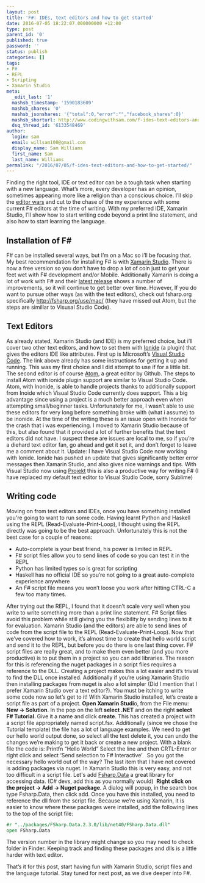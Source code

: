 ```yaml
---
layout: post
title: 'F#: IDEs, text editors and how to get started'
date: 2016-07-05 18:22:07.000000000 +12:00
type: post
parent_id: '0'
published: true
password: ''
status: publish
categories: []
tags:
- F#
- REPL
- Scripting
- Xamarin Studio
meta:
  _edit_last: '1'
  mashsb_timestamp: '1590183609'
  mashsb_shares: '0'
  mashsb_jsonshares: '{"total":0,"error":"","facebook_shares":0}'
  mashsb_shorturl: http://www.codingwithsam.com/f-ides-text-editors-and-how-to-get-started/
  dsq_thread_id: '6133548469'
author:
  login: sam
  email: willsam100@gmail.com
  display_name: Sam Williams
  first_name: Sam
  last_name: Williams
permalink: "/2016/07/05/f-ides-text-editors-and-how-to-get-started/"
---
```

Finding the right tool, IDE or text editor can be a tough task when starting with a new language. What’s more, every developer has an opinion, sometimes appearing more like a religion than a conscious choice. I’ll skip the <a href="https://en.wikipedia.org/wiki/Editor_war">editor wars</a> and cut to the chase of the my experience with some current F# editors at the time of writing. With my preferred IDE, Xamarin Studio, I’ll show how to start writing code beyond a print line statement, and also how to start learning the language.

## Installation of F#
F# can be installed several ways, but I’m on a Mac so i’ll be focusing that. My best recommendation for installing F# is with <a href="https://www.xamarin.com">Xamarin Studio</a>. There is now a free version so you don’t have to drop a lot of coin just to get your feet wet with F# development and/or Mobile. Additionally Xamarin is doing a lot of work with F# and their <a href="https://developer.xamarin.com/releases/studio/xamarin.studio_6.0/xamarin.studio_6.0/#Roslyn_integration">latest release</a> shows a number of improvements, so it will continue to get better over time. However, If you do want to pursue other ways (as with the text editors), check out fsharp.org specifically <a href="http://fsharp.org/use/mac/">http://fsharp.org/use/mac/</a> (they have missed out Atom, but the steps are simillar to Visusal Studio Code). 

## Text Editors
As already stated, Xamarin Studio (and IDE) is my preferred choice, but i’ll cover two other text editors, and how to set them with <a href="http://ionide.io">Ionide</a> (a plugin) that gives the editors IDE like attributes. First up is Microsoft’s <a href="https://code.visualstudio.com">Visual Studio Code</a>. The link above already has some instructions for getting it up and running. This was my first choice and I did attempt to use if for a little bit. The second editor is of course <a href="https://atom.io">Atom</a>, a great editor by Github. The steps to install Atom with ionide plugin support are similar to Visual Studio Code. Atom, with Inonide, is able to handle projects thanks to additionally support from Inoide which Visual Studio Code currently does support. This a big advantage since using a project is a much better approach even when attempting small/beginner tasks. Unfortunately for me, I wasn’t able to use these editors for very long before something broke with (what i assume) to be inonide. At the time of the writing these is an issue open with Inonide for the crash that i was experiencing. I moved to Xamarin Studio because of this, but also found that it provided a lot of further benefits that the text editors did not have. I suspect these are issues are local to me, so if you’re a diehard text editor fan, go ahead and get it set it, and don’t forget to leave me a comment about it.
Update: I have Visual Studio Code now working with Ionide. Ionide has pushed an update that gives significantly better error messages then Xamarin Studio, and also gives nice warnings and tips. With Visual Studio now using [Projekt](http://fsprojects.github.io/Projekt/) this is also a productive way for writing F# (I have replaced my default text editor to Visual Studio Code, sorry Sublime)

## Writing code 
Moving on from text editors and IDEs, once you have something installed you're going to want to run some code. Having learnt Python and Haskell using the REPL (Read-Evaluate-Print-Loop), I thought using the REPL directly was going to be the best approach. Unfortunately this is not the best case for a couple of reasons:  

- Auto-complete is your best friend, his power is limited in REPL
- F# script files allow you to send lines of code so you can test it in the REPL
- Python has limited types so is great for scripting
- Haskell has no official IDE so you’re not going to a great auto-complete experience anywhere
- An F# script file means you won’t loose you work after hitting CTRL-C a few too many times. 

After trying out the REPL, I found that it doesn’t scale very well when you write to write something more than a print line statement. F# Script files avoid this problem while still giving you the flexibility by sending lines to it for evaluation. Xamarin Studio (and the editors) are able to send lines of code from the script file to the REPL (Read-Evaluate-Print-Loop). Now that we’ve covered how to work, it’s almost time to create that hello world script and send it to the REPL, but before you do there is one last thing cover. 
F# script files are really great, and to make them even better (and you more productive) is to put them in a project so you can add libraries. The reason for this is referencing the nuget packages in a script files requires a reference to the DLL. Creating a project makes this a lot easier and it’s trivial to find the DLL once installed. Additionally if you’re using Xamarin Studio then installing packages from nuget is also a lot simpler (Did I mention that I prefer Xamarin Studio over a text editor?). You must be itching to write some code now so let’s get to it!
With Xamarin Studio installed, let’s create a script file as part of a project. <b>Open Xamarin Studi</b>o, from the File menu: <b>New -&gt; Solution</b>. In the pop on the left<b> select .NET</b> and on the right<b> select F# Tutorial. </b>Give it a name and click <b>create</b>. This has created a project with a script file appropriately named script.fsx. Additionally (since we chose the Tutorial template) the file has a lot of language examples. We need to get our hello world output done, so select all the text delete it, you can undo the changes we’re making to get it back or create a new project. With a blank file the code is:
Printfn “Hello World”
Select the line and then CRTL-Enter or right click and select ‘Send selection to F# Interactive’
&nbsp;
So you got the necessary hello world out of the way? The last item that I have not covered is adding packages via nuget. In Xamarin Studio this is very easy, and not too difficult in a script file. Let's add <a href="http://fsharp.github.io/FSharp.Data/">Fsharp.Data</a> a great library for accessing data. (C# devs, add this as you normally would)  <b>Right click on the project -&gt; Add -&gt; Nuget package</b>. A dialog will popup, in the search box type Fsharp.Data, then click add. Once you have this installed, you need to reference the dll from the script file. Because we’re using Xamarin, it is easier to know where these packages were installed, add the following lines to the top of the script file:

```fsharp
#r "../packages/FSharp.Data.2.3.0/lib/net40/FSharp.Data.dll"
open FSharp.Data
```

The version number in the library might change so you may need to check folder in Finder. Keeping track and finding these packages and dlls is a little harder with text editor. 

That’s it for this post, start having fun with Xamarin Studio, script files and the language tutorial. Stay tuned for next post, as we dive deeper into F#.
